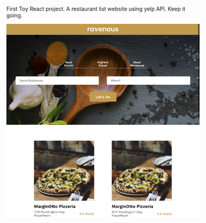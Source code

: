 First Toy React project. A restaurant list website using yelp API. 
Keep it going. 

<img src="./site_look.png" />

